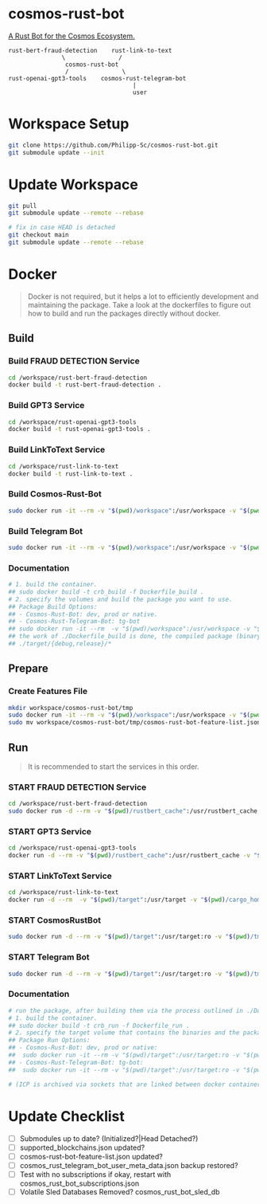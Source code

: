 # cosmos-rust-bot
[A Rust Bot for the Cosmos Ecosystem.](https://github.com/Philipp-Sc/cosmos-rust-bot/tree/development/workspace/cosmos-rust-bot)

```
rust-bert-fraud-detection    rust-link-to-text
               \               /
                cosmos-rust-bot
                /               \
rust-openai-gpt3-tools    cosmos-rust-telegram-bot
                                   |
                                   user
```
# Workspace Setup

```bash
git clone https://github.com/Philipp-Sc/cosmos-rust-bot.git
git submodule update --init
```
# Update Workspace

```bash
git pull
git submodule update --remote --rebase
```
```bash
# fix in case HEAD is detached
git checkout main
git submodule update --remote --rebase
```
# Docker

> Docker is not required, but it helps a lot to efficiently development and maintaining the package. Take a look at the dockerfiles to figure out how to build and run the packages directly without docker.

## Build 

### Build FRAUD DETECTION Service
```bash
cd /workspace/rust-bert-fraud-detection
docker build -t rust-bert-fraud-detection .
```

### Build GPT3 Service
```bash
cd /workspace/rust-openai-gpt3-tools
docker build -t rust-openai-gpt3-tools .
```

### Build LinkToText Service
```bash
cd /workspace/rust-link-to-text
docker build -t rust-link-to-text .
```

### Build Cosmos-Rust-Bot
```bash
sudo docker run -it --rm -v "$(pwd)/workspace":/usr/workspace -v "$(pwd)/cargo_home":/usr/cargo_home -v "$(pwd)/target":/usr/target crb_build dev
```
### Build Telegram Bot
```bash
sudo docker run -it --rm -v "$(pwd)/workspace":/usr/workspace -v "$(pwd)/cargo_home":/usr/cargo_home -v "$(pwd)/target":/usr/target crb_build tg-bot
```

### Documentation
```bash
# 1. build the container.
## sudo docker build -t crb_build -f Dockerfile_build .
# 2. specify the volumes and build the package you want to use.
## Package Build Options:
## - Cosmos-Rust-Bot: dev, prod or native.
## - Cosmos-Rust-Telegram-Bot: tg-bot
## sudo docker run -it --rm  -v "$(pwd)/workspace":/usr/workspace -v "$(pwd)/cargo_home":/usr/cargo_home -v "$(pwd)/target":/usr/target crb_build dev
## the work of ./Dockerfile_build is done, the compiled package (binary) will be saved into the ./target directory.
## ./target/{debug,release}/*
```

## Prepare

### Create Features File
```bash
mkdir workspace/cosmos-rust-bot/tmp
sudo docker run -it --rm -v "$(pwd)/workspace":/usr/workspace -v "$(pwd)/cargo_home":/usr/cargo_home -v "$(pwd)/target":/usr/target crb_build test 
sudo mv workspace/cosmos-rust-bot/tmp/cosmos-rust-bot-feature-list.json ./tmp/
```

## Run 

> It is recommended to start the services in this order.

### START FRAUD DETECTION Service 
```bash
cd /workspace/rust-bert-fraud-detection
sudo docker run -d --rm -v "$(pwd)/rustbert_cache":/usr/rustbert_cache -v "$(pwd)/target":/usr/target -v "$(pwd)/cargo_home":/usr/cargo_home -v "$(pwd)/package":/usr/workspace -v "$(pwd)/../../tmp":/usr/workspace/tmp -v "$(pwd)/socket_ipc":/usr/socket_ipc rust-bert-fraud-detection cargo run --release start_service
```
### START GPT3 Service
```bash
cd /workspace/rust-openai-gpt3-tools
docker run -d --rm -v "$(pwd)/rustbert_cache":/usr/rustbert_cache -v "$(pwd)/target":/usr/target -v "$(pwd)/cargo_home":/usr/cargo_home -v "$(pwd)/package":/usr/workspace -v "$(pwd)/../../tmp":/usr/workspace/tmp -v "$(pwd)/socket_ipc":/usr/socket_ipc -e OPENAI_API_KEY=12345 rust-openai-gpt-tools cargo run --release start_service
```
### START LinkToText Service
```bash
cd /workspace/rust-link-to-text
docker run -d --rm  -v "$(pwd)/target":/usr/target -v "$(pwd)/cargo_home":/usr/cargo_home -v "$(pwd)/package":/usr/workspace -v "$(pwd)/../../tmp":/usr/workspace/tmp -v "$(pwd)/socket_ipc":/usr/socket_ipc rust-link-to-text cargo run --release start_service
```
### START CosmosRustBot
```bash
sudo docker run -d --rm -v "$(pwd)/target":/usr/target:ro -v "$(pwd)/tmp":/usr/workspace/tmp -v "$(pwd)/workspace/chain-registry":/usr/workspace/chain-registry -e RUST_LOG=Error crb_run dev
```
### START Telegram Bot
```bash
sudo docker run -d --rm -v "$(pwd)/target":/usr/target:ro -v "$(pwd)/tmp":/usr/workspace/tmp -e TELOXIDE_TOKEN=12345 crb_run tg-bot
``` 

### Documentation
```bash
# run the package, after building them via the process outlined in ./Dockerfile_build
# 1. build the container.
## sudo docker build -t crb_run -f Dockerfile_run .
# 2. specify the target volume that contains the binaries and the package you want to run.
## Package Run Options:
## - Cosmos-Rust-Bot: dev, prod or native:
##  sudo docker run -it --rm -v "$(pwd)/target":/usr/target:ro -v "$(pwd)/tmp":/usr/workspace/tmp -e RUST_LOG=Error crb_run dev
## - Cosmos-Rust-Telegram-Bot: tg-bot:
##  sudo docker run -it --rm -v "$(pwd)/target":/usr/target:ro -v "$(pwd)/tmp":/usr/workspace/tmp -e TELOXIDE_TOKEN=12345 crb_run tg-bot

# (ICP is archived via sockets that are linked between docker containers via: -v "$(pwd)/tmp":/usr/workspace/tmp)
```
 
# Update Checklist

- [ ] Submodules up to date? (Initialized?|Head Detached?)
- [ ] supported_blockchains.json updated?
- [ ] cosmos-rust-bot-feature-list.json updated?
- [ ] cosmos_rust_telegram_bot_user_meta_data.json backup restored? 
- [ ] Test with no subscriptions if okay, restart with cosmos_rust_bot_subscriptions.json
- [ ] Volatile Sled Databases Removed? cosmos_rust_bot_sled_db
